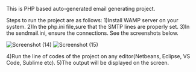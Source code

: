 This is PHP based auto-generated email generating project. 

Steps to run the project are as follows: 
1)Install WAMP server on your system. 
2)In the php.ini file,sure that the SMTP lines are properly set. 
3)In the sendmail.ini, ensure the connections. 
          See the screenshots below.

![Screenshot (14)](https://user-images.githubusercontent.com/67969196/124701456-3a8f3f00-df0c-11eb-999e-40a869ca27bb.png)
![Screenshot (15)](https://user-images.githubusercontent.com/67969196/124701459-3bc06c00-df0c-11eb-9e70-0789e58e4f76.png)


4)Run the line of codes of the project on any editor(Netbeans, Eclipse, VS Code, Sublime etc).
5)The output will be displayed on the screen.
